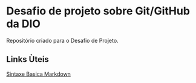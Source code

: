 # Desafio de projeto sobre Git/GitHub da DIO
Repositório criado para o Desafio de Projeto.

## Links Ùteis
[Sintaxe Basica Markdown](https://www.markdownguide.org/basic-syntax/)
